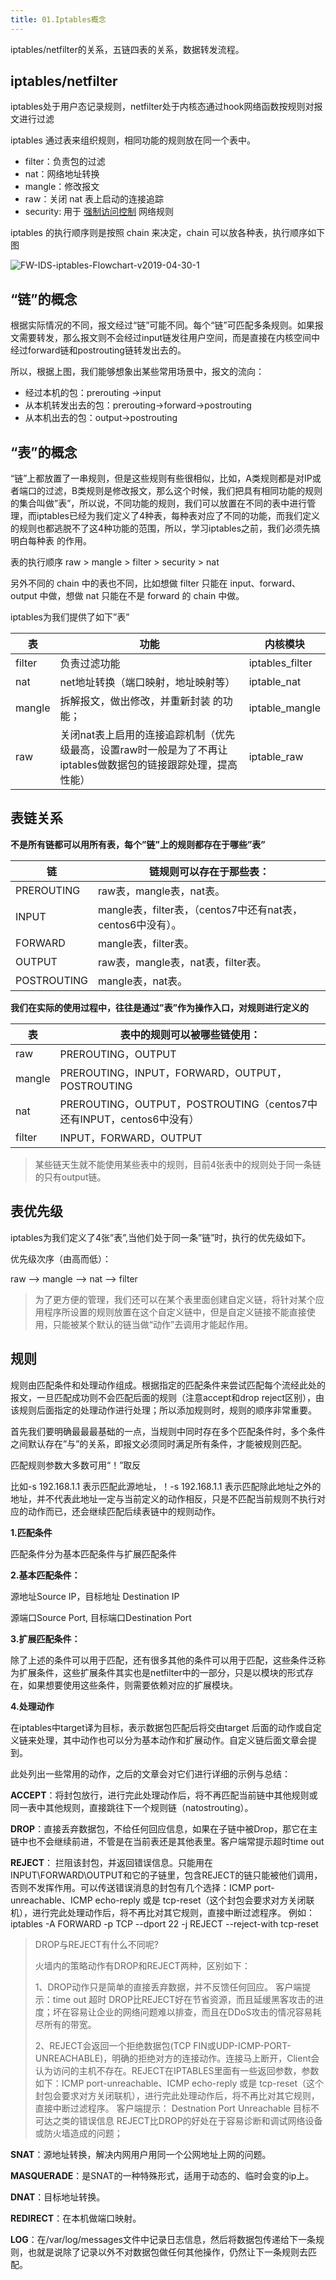 ```yaml
---
title: 01.Iptables概念
---
```


iptables/netfilter的关系，五链四表的关系，数据转发流程。



## iptables/netfilter

iptables处于用户态记录规则，netfilter处于内核态通过hook网络函数按规则对报文进行过滤

iptables 通过表来组织规则，相同功能的规则放在同一个表中。

- filter：负责包的过滤 
- nat：网络地址转换 
- mangle：修改报文 
- raw：关闭 nat 表上启动的连接追踪 
- security:  用于 [强制访问控制](https://wiki.archlinux.org/index.php/Security#Mandatory_access_control) 网络规则

iptables 的执行顺序则是按照 chain 来决定，chain 可以放各种表，执行顺序如下图

![FW-IDS-iptables-Flowchart-v2019-04-30-1](https://image-fusice.oss-cn-hangzhou.aliyuncs.com/image/https/zjj2wry.github.io/images/2021.09.26-22:43:40-iptables.png)

## “链”的概念



根据实际情况的不同，报文经过“链”可能不同。每个“链”可匹配多条规则。如果报文需要转发，那么报文则不会经过input链发往用户空间，而是直接在内核空间中经过forward链和postrouting链转发出去的。

所以，根据上图，我们能够想象出某些常用场景中，报文的流向：

- 经过本机的包：prerouting ->input
- 从本机转发出去的包：prerouting->forward->postrouting
- 从本机出去的包：output->postrouting

## “表”的概念

“链”上都放置了一串规则，但是这些规则有些很相似，比如，A类规则都是对IP或者端口的过滤，B类规则是修改报文，那么这个时候，我们把具有相同功能的规则的集合叫做”表”，所以说，不同功能的规则，我们可以放置在不同的表中进行管理，而iptables已经为我们定义了4种表，每种表对应了不同的功能，而我们定义的规则也都逃脱不了这4种功能的范围，所以，学习iptables之前，我们必须先搞明白每种表 的作用。

表的执行顺序 raw > mangle > filter > security > nat

另外不同的 chain 中的表也不同，比如想做 filter 只能在 input、forward、output 中做，想做 nat 只能在不是 forward 的 chain 中做。

iptables为我们提供了如下”表”

| 表       | 功能     | 内核模块       |
| -------- | --------| ------------- |
| filter | 负责过滤功能                    | iptables_filter |
| nat    | net地址转换（端口映射，地址映射等） |   iptable_nat     |
| mangle | 拆解报文，做出修改，并重新封装 的功能； |   iptable_mangle  |
| raw    | 关闭nat表上启用的连接追踪机制（优先级最高，设置raw时一般是为了不再让iptables做数据包的链接跟踪处理，提高性能）       | iptable_raw     |

## 表链关系

**不是所有链都可以用所有表，每个”链”上的规则都存在于哪些”表”**

|链|链规则可以存在于那些表：|
|-|-|
|PREROUTING  |raw表，mangle表，nat表。|
|INPUT      |mangle表，filter表，（centos7中还有nat表，centos6中没有）。|
|FORWARD  |  mangle表，filter表。|
|OUTPUT  | raw表，mangle表，nat表，filter表。 |
|POSTROUTING | mangle表，nat表。|

**我们在实际的使用过程中，往往是通过”表”作为操作入口，对规则进行定义的**

|表|表中的规则可以被哪些链使用：|
|-|-|
|raw  | PREROUTING，OUTPUT|
|mangle|  PREROUTING，INPUT，FORWARD，OUTPUT，POSTROUTING|
|nat |  PREROUTING，OUTPUT，POSTROUTING（centos7中还有INPUT，centos6中没有）|
|filter | INPUT，FORWARD，OUTPUT|

> 某些链天生就不能使用某些表中的规则，目前4张表中的规则处于同一条链的只有output链。

## 表优先级

iptables为我们定义了4张”表”,当他们处于同一条”链”时，执行的优先级如下。

优先级次序（由高而低）：

raw –> mangle –> nat –> filter

> 为了更方便的管理，我们还可以在某个表里面创建自定义链，将针对某个应用程序所设置的规则放置在这个自定义链中，但是自定义链接不能直接使用，只能被某个默认的链当做“动作”去调用才能起作用。

## 规则

规则由匹配条件和处理动作组成。根据指定的匹配条件来尝试匹配每个流经此处的报文，一旦匹配成功则不会匹配后面的规则（注意accept和drop reject区别），由该规则后面指定的处理动作进行处理；所以添加规则时，规则的顺序非常重要。

首先我们要明确最最最基础的一点，当规则中同时存在多个匹配条件时，多个条件之间默认存在”与”的关系，即报文必须同时满足所有条件，才能被规则匹配。

匹配规则参数大多数可用“！”取反

比如-s 192.168.1.1 表示匹配此源地址，！-s 192.168.1.1 表示匹配除此地址之外的地址，并不代表此地址一定与当前定义的动作相反，只是不匹配当前规则不执行对应的动作而已，还会继续匹配后续表链中的规则动作。



**1.匹配条件**

匹配条件分为基本匹配条件与扩展匹配条件

**2.基本匹配条件：**

源地址Source IP，目标地址 Destination IP

源端口Source Port, 目标端口Destination Port

**3.扩展匹配条件：**

除了上述的条件可以用于匹配，还有很多其他的条件可以用于匹配，这些条件泛称为扩展条件，这些扩展条件其实也是netfilter中的一部分，只是以模块的形式存在，如果想要使用这些条件，则需要依赖对应的扩展模块。

**4.处理动作**

在iptables中target译为目标，表示数据包匹配后将交由target 后面的动作或自定义链来处理，其中动作也可以分为基本动作和扩展动作。自定义链后面文章会提到。

此处列出一些常用的动作，之后的文章会对它们进行详细的示例与总结：

**ACCEPT**：将封包放行，进行完此处理动作后，将不再匹配当前链中其他规则或同一表中其他规则，直接跳往下一个规则链（natostrouting）。

**DROP**：直接丢弃数据包，不给任何回应信息，如果在子链中被Drop，那它在主链中也不会继续前进，不管是在当前表还是其他表里。客户端常提示超时time out

**REJECT**： 拦阻该封包，并返回错误信息。只能用在INPUT\FORWARD\OUTPUT和它的子链里，包含REJECT的链只能被他们调用，否则不发挥作用。可以传送错误消息的封包有几个选择：ICMP port-unreachable、ICMP echo-reply 或是 tcp-reset（这个封包会要求对方关闭联机），进行完此处理动作后，将不再比对其它规则，直接中断过滤程序。 例如：iptables -A FORWARD -p TCP --dport 22 -j REJECT --reject-with tcp-reset

>DROP与REJECT有什么不同呢? 
>
>火墙内的策略动作有DROP和REJECT两种，区别如下：
>
>1、DROP动作只是简单的直接丢弃数据，并不反馈任何回应。
>	客户端提示：time out 超时
>	DROP比REJECT好在节省资源，而且延缓黑客攻击的进度；坏在容易让企业的网络问题难以排查，而且在DDoS攻击的情况容易耗尽所有的带宽。
>
>2、REJECT会返回一个拒绝数据包(TCP FIN或UDP-ICMP-PORT-UNREACHABLE)，明确的拒绝对方的连接动作。连接马上断开，Client会认为访问的主机不存在。REJECT在IPTABLES里面有一些返回参数，参数如下：ICMP port-unreachable、ICMP echo-reply 或是 tcp-reset（这个封包会要求对方关闭联机），进行完此处理动作后，将不再比对其它规则，直接中断过滤程序。
>	客户端提示： Destnation Port Unreachable 目标不可达之类的错误信息
>	REJECT比DROP的好处在于容易诊断和调试网络设备或防火墙造成的问题；

**SNAT**：源地址转换，解决内网用户用同一个公网地址上网的问题。

**MASQUERADE**：是SNAT的一种特殊形式，适用于动态的、临时会变的ip上。

**DNAT**：目标地址转换。

**REDIRECT**：在本机做端口映射。

**LOG**：在/var/log/messages文件中记录日志信息，然后将数据包传递给下一条规则，也就是说除了记录以外不对数据包做任何其他操作，仍然让下一条规则去匹配。